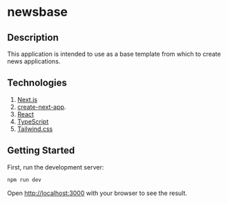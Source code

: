 # newsbase

## Description
This application is intended to use as a base template from which to create news applications.

## Technologies
1. [Next.js](https://nextjs.org)
2. [create-next-app](https://nextjs.org/docs/app/api-reference/cli/create-next-app).
3. [React](https://react.dev/)
4. [TypeScript](https://www.typescriptlang.org/)
5. [Tailwind.css](https://tailwindcss.com/)

## Getting Started

First, run the development server:

```bash
npm run dev
```

Open [http://localhost:3000](http://localhost:3000) with your browser to see the result.
